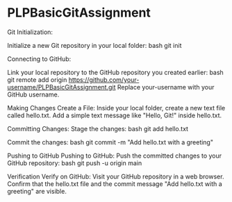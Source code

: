 # PLPBasicGitAssignment

Git Initialization:

Initialize a new Git repository in your local folder:
bash
git init

Connecting to GitHub:

Link your local repository to the GitHub repository you created earlier:
bash
git remote add origin https://github.com/your-username/PLPBasicGitAssignment.git
Replace your-username with your GitHub username.

Making Changes
Create a File:
Inside your local folder, create a new text file called hello.txt.
Add a simple text message like "Hello, Git!" inside hello.txt.

Committing Changes:
Stage the changes:
bash
git add hello.txt

Commit the changes:
bash
git commit -m "Add hello.txt with a greeting"

Pushing to GitHub
Pushing to GitHub:
Push the committed changes to your GitHub repository:
bash
git push -u origin main

 Verification
Verify on GitHub:
Visit your GitHub repository in a web browser.
Confirm that the hello.txt file and the commit message "Add hello.txt with a greeting" are visible.
